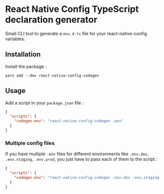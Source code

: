 # React Native Config TypeScript declaration generator

Small CLI tool to generate a `env.d.ts` file for your react-native-config variables.

## Installation

Install the package :

```shell
yarn add --dev react-native-config-codegen
```

## Usage

Add a script in your `package.json` file :

```json
{
  "scripts": {
    "codegen-env": "react-native-config-codegen .env"
  }
}
```

### Multiple config files

If you have multiple `.env` files for different environments like `.env.dev`, `.env.staging`, `.env.prod`, you just have to pass each of them to the script :

```json
{
  "scripts": {
    "codegen-env": "react-native-config-codegen .env.dev .env.staging .env.prod"
  }
}
```
